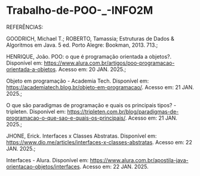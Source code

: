 # Trabalho-de-POO-_-INFO2M

REFERÊNCIAS:

GOODRICH, Michael T.; ROBERTO, Tamassia; Estruturas de Dados & Algoritmos em Java. 5 ed. Porto Alegre: Bookman, 2013. 713.;

HENRIQUE, João. POO: o que é programação orientada a objetos?. Disponível em: https://www.alura.com.br/artigos/poo-programacao-orientada-a-objetos. Acesso em: 20 JAN. 2025.;

Objeto em programação - Academia Tech. Disponível em: https://academiatech.blog.br/objeto-em-programacao/. Acesso em: 21 JAN. 2025.;

O que são paradigmas de programação e quais os principais tipos? - tripleten. Disponível em: https://tripleten.com.br/blog/paradigmas-de-programacao-o-que-sao-e-quais-os-principais/. Acesso em: 21 JAN. 2025.;

JHONE, Erick. Interfaces x Classes Abstratas. Disponível em: https://www.dio.me/articles/interfaces-x-classes-abstratas. Acesso em: 22 JAN. 2025.;

Interfaces - Alura. Disponível em: https://www.alura.com.br/apostila-java-orientacao-objetos/interfaces. Acesso em: 22 JAN. 2025.
